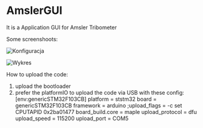 # AmslerGUI
It is a Application GUI for Amsler Tribometer

Some screenshoots:

![Konfiguracja](https://obrazki.elektroda.pl/2090611200_1602948316.png "Konfiguracja")

![Wykres](https://obrazki.elektroda.pl/8905062900_1602948317.png "Wykres")

How to upload the code:

1. upload the bootloader
2. prefer the platformIO to upload the code via USB with these config:
   [env:genericSTM32F103CB]
   platform = ststm32
   board = genericSTM32F103CB
   framework = arduino
   ;upload_flags = -c set CPUTAPID 0x2ba01477
   board_build.core = maple
   upload_protocol = dfu
   upload_speed = 115200
   upload_port = COM5
